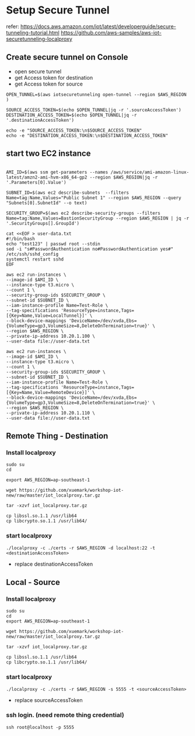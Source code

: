 
# Setup Secure Tunnel
refer: 
https://docs.aws.amazon.com/iot/latest/developerguide/secure-tunneling-tutorial.html
https://github.com/aws-samples/aws-iot-securetunneling-localproxy


## Create secure tunnel on Console
- open secure tunnel
- get Access token for destination
- get Access token for source
```
OPEN_TUNNEL=$(aws iotsecuretunneling open-tunnel --region $AWS_REGION )

SOURCE_ACCESS_TOKEN=$(echo $OPEN_TUNNEL|jq -r '.sourceAccessToken')
DESTINATION_ACCESS_TOKEN=$(echo $OPEN_TUNNEL|jq -r '.destinationAccessToken')

echo -e "SOURCE_ACCESS_TOKEN:\n$SOURCE_ACCESS_TOKEN"
echo -e "DESTINATION_ACCESS_TOKEN:\n$DESTINATION_ACCESS_TOKEN"

```

## start two EC2 instance
```

AMI_ID=$(aws ssm get-parameters --names /aws/service/ami-amazon-linux-latest/amzn2-ami-hvm-x86_64-gp2 --region $AWS_REGION|jq -r '.Parameters[0].Value')

SUBNET_ID=$(aws ec2 describe-subnets  --filters Name=tag:Name,Values="Public Subnet 1" --region $AWS_REGION --query "Subnets[0].SubnetId" --o text)

SECURITY_GROUP=$(aws ec2 describe-security-groups --filters Name=tag:Name,Values=BastionSecurityGroup --region $AWS_REGION | jq -r '.SecurityGroups[].GroupId')

cat <<EOF > user-data.txt
#!/bin/bash
echo "test123" | passwd root --stdin
sed -i "s#PasswordAuthentication no#PasswordAuthentication yes#" /etc/ssh/sshd_config
systemctl restart sshd
EOF

aws ec2 run-instances \
--image-id $AMI_ID \
--instance-type t3.micro \
--count 1 \
--security-group-ids $SECURITY_GROUP \
--subnet-id $SUBNET_ID \
--iam-instance-profile Name=Test-Role \
--tag-specifications 'ResourceType=instance,Tags=[{Key=Name,Value=LocalTunnel}]' \
--block-device-mappings 'DeviceName=/dev/xvda,Ebs={VolumeType=gp3,VolumeSize=8,DeleteOnTermination=true}' \
--region $AWS_REGION \
--private-ip-address 10.20.1.100 \
--user-data file://user-data.txt

aws ec2 run-instances \
--image-id $AMI_ID \
--instance-type t3.micro \
--count 1 \
--security-group-ids $SECURITY_GROUP \
--subnet-id $SUBNET_ID \
--iam-instance-profile Name=Test-Role \
--tag-specifications 'ResourceType=instance,Tags=[{Key=Name,Value=RemoteDevice}]' \
--block-device-mappings 'DeviceName=/dev/xvda,Ebs={VolumeType=gp3,VolumeSize=8,DeleteOnTermination=true}' \
--region $AWS_REGION \
--private-ip-address 10.20.1.110 \
--user-data file://user-data.txt
```
## Remote Thing - Destination

### Install localproxy
```
sudo su
cd

export AWS_REGION=ap-southeast-1

wget https://github.com/xuemark/workshop-iot-new/raw/master/iot_localproxy.tar.gz

tar -xzvf iot_localproxy.tar.gz

cp libssl.so.1.1 /usr/lib64 
cp libcrypto.so.1.1 /usr/lib64/

```

### start localproxy
```
./localproxy -c ./certs -r $AWS_REGION -d localhost:22 -t <destinationAccessToken>
```
- replace destinationAccessToken

## Local - Source

### Install localproxy
```
sudo su
cd
export AWS_REGION=ap-southeast-1

wget https://github.com/xuemark/workshop-iot-new/raw/master/iot_localproxy.tar.gz

tar -xzvf iot_localproxy.tar.gz

cp libssl.so.1.1 /usr/lib64 
cp libcrypto.so.1.1 /usr/lib64/
```

### start localproxy
```
./localproxy -c ./certs -r $AWS_REGION -s 5555 -t <sourceAccessToken>
```
- replace sourceAccessToken

### ssh login. (need remote thing credential)
```
ssh root@localhost -p 5555
```
